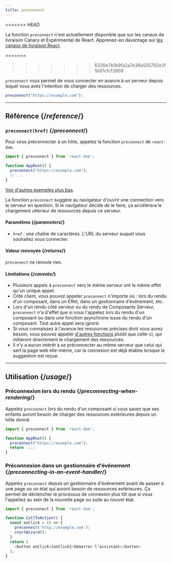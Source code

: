 ```yaml
---
title: preconnect
---
```


<<<<<<< HEAD
<Canary>

La fonction `preconnect` n'est actuellement disponible que sur les canaux de livraison Canary et Expérimental de React. Apprenez-en davantage sur [les canaux de livraison React](/community/versioning-policy#all-release-channels).

</Canary>

=======
>>>>>>> 6326e7b1b9fa2a7e36a555792e2f1b97cfcf2669
<Intro>

`preconnect` vous permet de vous connecter en avance à un serveur depuis lequel vous avez l'intention de charger des ressources.

```js
preconnect("https://example.com");
```

</Intro>

<InlineToc />

---

## Référence {/*reference*/}

### `preconnect(href)` {/*preconnect*/}

Pour vous préconnecter à un hôte, appelez la fonction `preconnect` de `react-dom`.

```js
import { preconnect } from 'react-dom';

function AppRoot() {
  preconnect("https://example.com");
  // ...
}

```

[Voir d'autres exemples plus bas](#usage).

La fonction `preconnect` suggère au navigateur d'ouvrir une connection vers le serveur en question.  Si le navigateur décide de le faire, ça accélèrera le chargement ultérieur de ressources depuis ce serveur.

#### Paramètres {/*parameters*/}

* `href` : une chaîne de caractères. L'URL du serveur auquel vous souhaitez vous connecter.


#### Valeur renvoyée {/*returns*/}

`preconnect` ne renvoie rien.

#### Limitations {/*caveats*/}

* Plusieurs appels à `preconnect` vers le même serveur ont le même effet qu'un unique appel.
* Côté client, vous pouvez appeler `preconnect` n'importe où : lors du rendu d'un composant, dans un Effet, dans un gestionnaire d'événement, etc.
* Lors d'un rendu côté serveur ou du rendu de Composants Serveur, `preconnect` n'a d'effet que si vous l'appelez lors du rendu d'un composant ou dans une fonction asynchrone issue du rendu d'un composant.  Tout autre appel sera ignoré.
* Si vous connaissez à l'avance les ressources précises dont vous aurez besoin, vous pouvez appeler [d'autres fonctions](/reference/react-dom/#resource-preloading-apis) plutôt que celle-ci, qui initieront directement le chargement des ressources.
* Il n'y a aucun intérêt à se préconnecter au même serveur que celui qui sert la page web elle-même, car la connexion est déjà établie lorsque la suggestion est reçue.

---

## Utilisation {/*usage*/}

### Préconnexion lors du rendu {/*preconnecting-when-rendering*/}

Appelez `preconnect` lors du rendu d'un composant si vous savez que ses enfants auront besoin de charger des ressources extérieures depuis un hôte donné.

```js
import { preconnect } from 'react-dom';

function AppRoot() {
  preconnect("https://example.com");
  return ...;
}
```

### Préconnexion dans un gestionnaire d'événement {/*preconnecting-in-an-event-handler*/}

Appelez `preconnect` depuis un gestionnaire d'événement avant de passer à une page ou un état qui auront besoin de ressources extérieures.  Ça permet de déclencher le processus de connexion plus tôt que si vous l'appeliez au sein de la nouvelle page ou suite au nouvel état.

```js
import { preconnect } from 'react-dom';

function CallToAction() {
  const onClick = () => {
    preconnect('http://example.com');
    startWizard();
  }
  return (
    <button onClick={onClick}>Démarrer l’assistant</button>
  );
}
```
